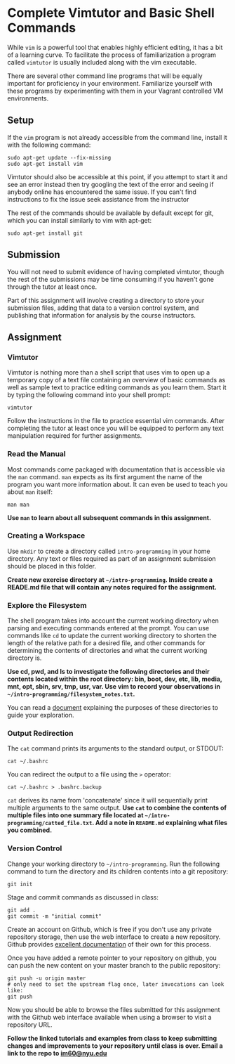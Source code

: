 
# Complete Vimtutor and Basic Shell Commands

While `vim` is a powerful tool that enables highly efficient editing, it has
a bit of a learning curve. To facilitate the process of familiarization a
program called `vimtutor` is usually included along with the vim executable.

There are several other command line programs that will be equally important for
proficiency in your environment. Familiarize yourself with these programs by
experimenting with them in your Vagrant controlled VM environments.

## Setup

If the `vim` program is not already accessible from the command line, install it
with the following command:

    sudo apt-get update --fix-missing
    sudo apt-get install vim

Vimtutor should also be accessible at this point, if you attempt to start it and
see an error instead then try googling the text of the error and seeing if anybody
online has encountered the same issue. If you can't find instructions to fix the
issue seek assistance from the instructor

The rest of the commands should be available by default except for git, which
you can install similarly to vim with apt-get:

    sudo apt-get install git

## Submission

You will not need to submit evidence of having completed vimtutor, though the
rest of the submissions may be time consuming if you haven't gone through the
tutor at least once.

Part of this assignment will involve creating a directory to store your
submission files, adding that data to a version control system, and publishing
that information for analysis by the course instructors.

## Assignment

### Vimtutor

Vimtutor is nothing more than a shell script that uses vim to open up a
temporary copy of a text file containing an overview of basic commands as well as
sample text to practice editing commands as you learn them. Start it by typing
the following command into your shell prompt:

    vimtutor

Follow the instructions in the file to practice essential vim commands. After
completing the tutor at least once you will be equipped to perform any text
manipulation required for further assignments.

### Read the Manual

Most commands come packaged with documentation that is accessible via the `man`
command. `man` expects as its first argument the name of the program you want
more information about. It can even be used to teach you about `man` itself:

    man man

**Use `man` to learn about all subsequent commands in this assignment.**

### Creating a Workspace

Use `mkdir` to create a directory called `intro-programming` in your home
directory. Any text or files required as part of an assignment submission should
be placed in this folder.

**Create new exercise directory at `~/intro-programming`. Inside create a
READE.md file that will contain any notes required for the assignment.**

### Explore the Filesystem

The shell program takes into account the current working directory when parsing
and executing commands entered at the prompt. You can use commands like `cd` to
update the current working directory to shorten the length of the relative path
for a desired file, and other commands for determining the contents of
directories and what the current working directory is.

**Use cd, pwd, and ls to investigate the following directories and their
contents located within the root directory: bin, boot, dev, etc, lib, media,
mnt, opt, sbin, srv, tmp, usr, var. Use vim to record your observations in
`~/intro-programming/filesystem_notes.txt`.**

You can read a
[document](https://d37djvu3ytnwxt.cloudfront.net/asset-v1:LinuxFoundationX+LFS101x+1T2016+type@asset+block/LFS101_Ch3_Sec1_FSH.pdf)
explaining the purposes of these directories to guide your exploration.

### Output Redirection

The `cat` command prints its arguments to the standard output, or STDOUT:

    cat ~/.bashrc

You can redirect the output to a file using the `>` operator:

    cat ~/.bashrc > .bashrc.backup

`cat` derives its name from 'concatenate' since it will sequentially print multiple
arguments to the same output. **Use `cat` to combine the contents of multiple
files into one summary file located at
`~/intro-programming/catted_file.txt`. Add a note in `README.md` explaining what
files you combined.**

### Version Control

Change your working directory to `~/intro-programming`. Run the following
command to turn the directory and its children contents into a git repository:

    git init

Stage and commit commands as discussed in class:

    git add .
    git commit -m "initial commit"

Create an account on Github, which is free if you don't use any private
repository storage, then use the web interface to create a new repository.
Github provides [excellent
documentation](https://guides.github.com/activities/hello-world/) of their own
for this process.

Once you have added a remote pointer to your repository on github, you can push
the new content on your master branch to the public repository:

    git push -u origin master
    # only need to set the upstream flag once, later invocations can look like:
    git push

Now you should be able to browse the files submitted for this assignment with
the Github web interface available when using a browser to visit a repository
URL.

**Follow the linked tutorials and examples from class to keep submitting changes
and improvements to your repository until class is over. Email a link to the
repo to im60@nyu.edu**

